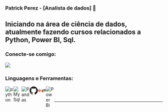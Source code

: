 ### Patrick Perez - [Analista de dados] 👋

## Iniciando na área de ciência de dados, atualmente fazendo cursos relacionados a Python, Power BI, Sql.

### Conecte-se comigo:
[<img align="left"  width="22px" src="https://img.icons8.com/fluent/48/000000/linkedin.png" />](https://www.linkedin.com/in/patrickperezdev/)

<br />

### Linguagens e Ferramentas:

<img align="left" alt="python" width="26px" src="https://cdn3.iconfinder.com/data/icons/logos-and-brands-adobe/512/267_Python-512.png" />

<img align="left" alt="MySql" width="26px" src="https://img.icons8.com/fluent/144/4a90e2/mysql-logo.png"/>

<img align="left" alt="Pandas" width="26px" src="https://cdn.jsdelivr.net/npm/simple-icons@3.4.0/icons/pandas.svg" />

<img align="left" alt="GitHub" width="26px" src="https://raw.githubusercontent.com/github/explore/78df643247d429f6cc873026c0622819ad797942/topics/github/github.png" />

<img align="left" alt="Git" width="26px" src="https://raw.githubusercontent.com/github/explore/80688e429a7d4ef2fca1e82350fe8e3517d3494d/topics/git/git.png" />

<img align="left" alt="Power Bi" width="26px"  src="https://img.icons8.com/dusk/128/000000/power-bi.png"/>

<br />
<br />

---
[linkedin]: www.linkedin.com/in/patrickperezdev/
